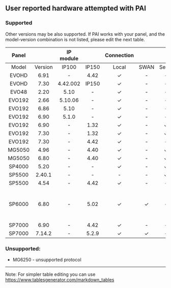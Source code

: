 ## User reported hardware attempted with PAI
### Supported
Other versions may be also supported. If PAI works with your panel, and the model-version combination is not listed, please edit the next table.

|  Panel |         | IP module |       | Connection |      |        |              Notes             |
|:------:|:-------:|:---------:|:-----:|:----------:|:----:|:------:|:------------------------------:|
|  Model | Version |   IP100   | IP150 |    Local   | SWAN | Serial |                                |
| EVOHD  | 6.91    | -         | 4.42  | ✓          | -    | -      |                                |
| EVOHD  | 7.30    | 4.42.002  | IP150 | ✓          | -    | -      |                                |
| EVO48  | 2.20    | 5.10      | -     | ✓          | -    | -      |                                |
| EVO192 | 2.66    | 5.10.06   | -     | ✓          | -    | -      |                                |
| EVO192 | 6.86    | 5.10      | -     | ✓          | -    | -      |                                |
| EVO192 | 6.90    | 5.1.0     | -     | ✓          | -    | -      |                                |
| EVO192 | 6.90    | -         | 1.32  | ✓          | -    | ✓      |                                |
| EVO192 | 7.30    | -         | 1.32  | ✓          | -    | ✓      |                                |
| EVO192 | 7.30    | -         | 4.42  | ✓          | -    | -      |                                |
| MG5050 | 4.96    | -         | 4.40  | ✓          | -    | ✓      |                                |
| MG5050 | 6.80    | -         | 4.40  | ✓          | -    | ✓      |                                |
| SP4000 | 5.20    | -         | -     | ✓          | -    | ✓      |                                |
| SP5500 | 2.40.1  | -         | -     | -          | -    | ✓      |                                |
| SP5500 | 4.54    | -         | 4.42  | ✓          | -    | -      |                                |
| SP6000 | 6.80    | -         | 5.02  | ✓          | ✓    | -      | More stable with SWAN disabled |
| SP7000 | 6.90    | -         | 4.42  | ✓          | -    | -      |                                |
| SP7000 | 7.14.2  | -         | 5.2.9 | ✓          | ✓    | -      |                                |

### Unsupported:
* MG6250 - unsupported protocol


***

Note: For simpler table editing you can use https://www.tablesgenerator.com/markdown_tables